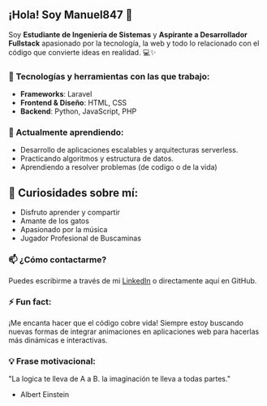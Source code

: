 ## ¡Hola! Soy Manuel847 👋

Soy **Estudiante de Ingeniería de Sistemas** y **Aspirante a Desarrollador Fullstack** apasionado por la tecnología, la web y todo lo relacionado con el código que convierte ideas en realidad. 💻✨

### 🚀 Tecnologías y herramientas con las que trabajo:  
- **Frameworks**: Laravel   
- **Frontend & Diseño**: HTML, CSS  
- **Backend**: Python, JavaScript, PHP 

### 🌱 Actualmente aprendiendo: 
- Desarrollo de aplicaciones escalables y arquitecturas serverless.
- Practicando algoritmos y estructura de datos.
- Aprendiendo a resolver problemas (de codigo o de la vida)

## 🤔 Curiosidades sobre mí:
- Disfruto aprender y compartir
- Amante de los gatos
- Apasionado por la música
- Jugador Profesional de Buscaminas

### 📫 ¿Cómo contactarme?
Puedes escribirme a través de mi [LinkedIn](https://www.linkedin.com/in/manuel847) o directamente aquí en GitHub.

### ⚡ Fun fact:
¡Me encanta hacer que el código cobre vida! Siempre estoy buscando nuevas formas de integrar animaciones en aplicaciones web para hacerlas más dinámicas e interactivas.


### 💡 Frase motivacional:
"La logica te lleva de A a B. la imaginación te lleva a todas partes." 
- Albert Einstein

